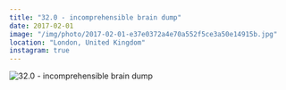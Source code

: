 ```yaml
---
title: "32.0 - incomprehensible brain dump"
date: 2017-02-01
image: "/img/photo/2017-02-01-e37e0372a4e70a552f5ce3a50e14915b.jpg"
location: "London, United Kingdom"
instagram: true
---
```


![32.0 - incomprehensible brain dump](/img/photo/2017-02-01-e37e0372a4e70a552f5ce3a50e14915b.jpg)
